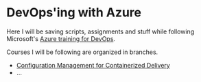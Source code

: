 # DevOps'ing with Azure

Here I will be saving scripts, assignments and stuff while following Microsoft's [Azure training for DevOps](https://academy.microsoft.com/en-us/professional-program/tracks/devops/).

Courses I will be following are organized in branches.

* [Configuration Management for Containerized Delivery]()
* ...
